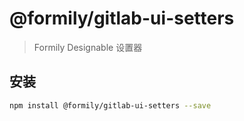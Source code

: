# @formily/gitlab-ui-setters

> Formily Designable 设置器

## 安装

```bash
npm install @formily/gitlab-ui-setters --save
```
